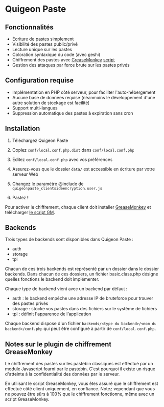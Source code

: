 # Quigeon Paste

## Fonctionnalités
- Écriture de pastes simplement 
- Visibilité des pastes public/privé
- Lecture unique sur les pastes
- Coloration syntaxique du code (avec geshi)
- Chiffrement des pastes avec [GreaseMonkey](https://addons.mozilla.org/fr/firefox/addon/greasemonkey/) [script](quigeonpaste_clientsideencryption.user.js)
- Gestion des attaques par force brute sur les pastes privés

## Configuration requise 

- Implémentation en PHP côté serveur, pour faciliter l'auto-hébergement
- Aucune base de données requise (néanmoins le développement d'une autre solution de stockage est facilité)
- Support multi-langues
- Suppression automatique des pastes à expiration sans cron

## Installation

1) Téléchargez Quigeon Paste

2) Copiez `conf/local.conf.php.dist` dans `conf/local.conf.php`

3) Éditez `conf/local.conf.php` avec vos préférences

4) Assurez-vous que le dossier `data/` est accessible en écriture par votre serveur Web

5) Changez le paramètre @include de `quigeonpaste_clientsideencryption.user.js`

6) Pastez !

Pour activer le chiffrement, chaque client doit installer
[GreaseMonkey](https://addons.mozilla.org/fr/firefox/addon/greasemonkey/)
et télécharger [le script GM](quigeonpaste_clientsideencryption.user.js).

## Backends

Trois types de backends sont disponibles dans Quigeon Paste :
- auth
- storage
- tpl

Chacun de ces trois backends est représenté par un dossier dans le dossier backends.
Dans chacun de ces dossiers, un fichier basic.class.php désigne quelles fonctions le backend doit implémenter.

Chaque type de backend vient avec un backend par défaut :
- auth : le backend empêche une adresse IP de bruteforce pour trouver des pastes privés
- storage : stocke vos pastes dans des fichiers sur le système de fichiers
- tpl : définit l'apparence de l'application

Chaque backend dispose d'un fichier `backends/<type du backend>/<nom du backend>/conf.php` qui peut être configuré à partir de `conf/local.conf.php`.

## Notes sur le plugin de chiffrement GreaseMonkey 

Le chiffrement des pastes sur les pastebin classiques est effectué par un module Javascript fourni par le pastebin. C'est pourquoi il existe un risque d'atteinte à la confidentialité des données par le serveur.

En utilisant le script GreaseMonkey, vous êtes assuré que le chiffrement est effectué côté client uniquement, en confiance. Notez vependant que vous ne pouvez être sûrs à 100% que le chiffrement fonctionne, même avec un script GreaseMonkey.
